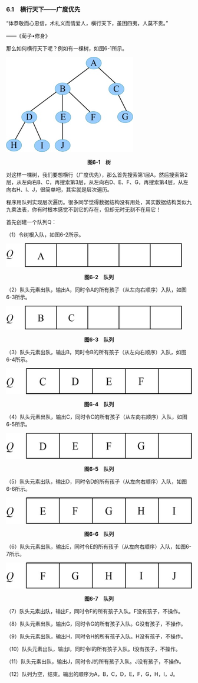 ### 6.1　横行天下——广度优先

“体恭敬而心忠信，术礼义而情爱人，横行天下，虽困四夷，人莫不贵。”

——《荀子•修身》

那么如何横行天下呢？例如有一棵树，如图6-1所示。

![696.jpg](../images/696.jpg)
<center class="my_markdown"><b class="my_markdown">图6-1　树</b></center>

对这样一棵树，我们要想横行（广度优先），那么首先搜索第1层A，然后搜索第2层，从左向右B、C，再搜索第3层，从左向右D、E、F、G，再搜索第4层，从左向右H、I、J，很简单吧，其实就是层次遍历。

程序用队列实现层次遍历。很多同学觉得数据结构没有用处，其实数据结构类似九九乘法表，你有时根本感觉不到它的存在，但却无时无刻不在用它！

首先创建一个队列Q：

（1）令树根入队，如图6-2所示。

![697.jpg](../images/697.jpg)
<center class="my_markdown"><b class="my_markdown">图6-2　队列</b></center>

（2）队头元素出队，输出A，同时令A的所有孩子（从左向右顺序）入队，如图6-3所示。

![698.jpg](../images/698.jpg)
<center class="my_markdown"><b class="my_markdown">图6-3　队列</b></center>

（3）队头元素出队，输出B，同时令B的所有孩子（从左向右顺序）入队，如图6-4所示。

![699.jpg](../images/699.jpg)
<center class="my_markdown"><b class="my_markdown">图6-4　队列</b></center>

（4）队头元素出队，输出C，同时令C的所有孩子（从左向右顺序）入队，如图6-5所示。

![700.jpg](../images/700.jpg)
<center class="my_markdown"><b class="my_markdown">图6-5　队列</b></center>

（5）队头元素出队，输出D，同时令D的所有孩子（从左向右顺序）入队，如图6-6所示。

![701.jpg](../images/701.jpg)
<center class="my_markdown"><b class="my_markdown">图6-6　队列</b></center>

（6）队头元素出队，输出E，同时令E的所有孩子（从左向右顺序）入队，如图6-7所示。

![702.jpg](../images/702.jpg)
<center class="my_markdown"><b class="my_markdown">图6-7　队列</b></center>

（7）队头元素出队，输出F，同时令F的所有孩子入队。F没有孩子，不操作。

（8）队头元素出队，输出G，同时令G的所有孩子入队。G没有孩子，不操作。

（9）队头元素出队，输出H，同时令H的所有孩子入队。H没有孩子，不操作。

（10）队头元素出队，输出I，同时令I的所有孩子入队。I没有孩子，不操作。

（11）队头元素出队，输出J，同时令J的所有孩子入队。J没有孩子，不操作。

（12）队列为空，结束。输出的顺序为A，B，C，D，E，F，G，H，I，J。

